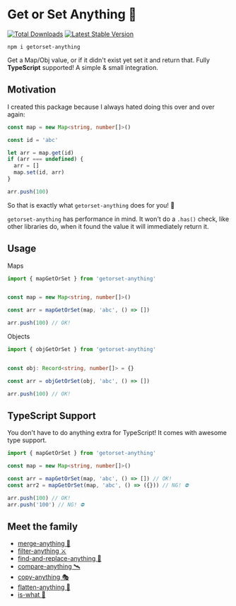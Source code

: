 # Get or Set Anything 🐊

<a href="https://www.npmjs.com/package/getorset-anything"><img src="https://img.shields.io/npm/v/getorset-anything.svg" alt="Total Downloads"></a>
<a href="https://www.npmjs.com/package/getorset-anything"><img src="https://img.shields.io/npm/dw/getorset-anything.svg" alt="Latest Stable Version"></a>

```
npm i getorset-anything
```

Get a Map/Obj value, or if it didn't exist yet set it and return that. Fully **TypeScript** supported! A simple & small integration.

## Motivation

I created this package because I always hated doing this over and over again:

```ts
const map = new Map<string, number[]>()

const id = 'abc'

let arr = map.get(id)
if (arr === undefined) {
  arr = []
  map.set(id, arr)
}

arr.push(100)
```

So that is exactly what `getorset-anything` does for you! 💯

`getorset-anything` has performance in mind. It won't do a `.has()` check, like other libraries do, when it found the value it will immediately return it.

## Usage

Maps

```ts
import { mapGetOrSet } from 'getorset-anything'


const map = new Map<string, number[]>()

const arr = mapGetOrSet(map, 'abc', () => [])

arr.push(100) // OK!
```

Objects

```ts
import { objGetOrSet } from 'getorset-anything'


const obj: Record<string, number[]> = {}

const arr = objGetOrSet(obj, 'abc', () => [])

arr.push(100) // OK!
```

## TypeScript Support

You don't have to do anything extra for TypeScript! It comes with awesome type support.

```ts
import { mapGetOrSet } from 'getorset-anything'

const map = new Map<string, number[]>()

const arr = mapGetOrSet(map, 'abc', () => []) // OK!
const arr2 = mapGetOrSet(map, 'abc', () => ({})) // NG! ⛔️

arr.push(100) // OK!
arr.push('100') // NG! ⛔️
```

## Meet the family

- [merge-anything 🥡](https://github.com/mesqueeb/merge-anything)
- [filter-anything ⚔️](https://github.com/mesqueeb/filter-anything)
- [find-and-replace-anything 🎣](https://github.com/mesqueeb/find-and-replace-anything)
- [compare-anything 🛰](https://github.com/mesqueeb/compare-anything)
- [copy-anything 🎭](https://github.com/mesqueeb/copy-anything)
- [flatten-anything 🏏](https://github.com/mesqueeb/flatten-anything)
- [is-what 🙉](https://github.com/mesqueeb/is-what)
